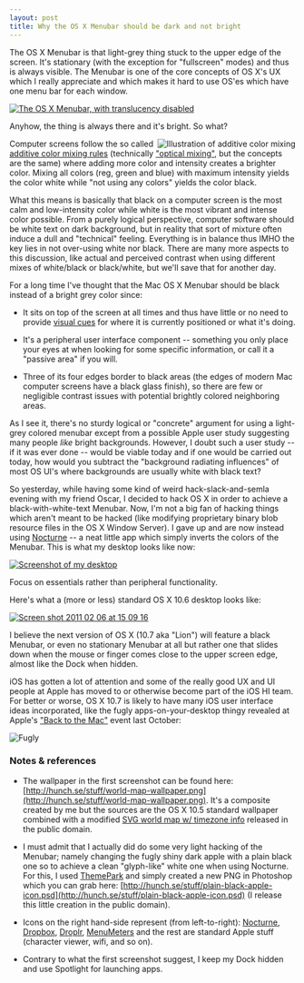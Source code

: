 ```yaml
---
layout: post
title: Why the OS X Menubar should be dark and not bright
---
```


The OS X Menubar is that light-grey thing stuck to the upper edge of the screen. It's stationary (with the exception for "fullscreen" modes) and thus is always visible. The Menubar is one of the core concepts of OS X's UX which I really appreciate and which makes it hard to use OS'es which have one menu bar for each window.

[![The OS X Menubar, with translucency disabled](http://farm6.static.flickr.com/5056/5421155787_6c1c146c08_z.jpg)](http://farm6.static.flickr.com/5056/5421155787_c33e171976_o.png)

Anyhow, the thing is always there and it's bright. So what?

<img src="http://farm6.static.flickr.com/5252/5421633006_7982385468_t.jpg" title="Illustration of additive color mixing" align="right">Computer screens follow the so called [additive color mixing rules](http://en.wikipedia.org/wiki/Additive_color) (technically ["optical mixing"](http://books.google.com/books?id=ptpXbW1NaeMC&pg=PA15&lpg=PA15&dq=optical+mixing+color+computer+screen&source=bl&ots=TBy_jrrCd9&sig=cBDjvhXFJ7keiZ5UuIj6j_1-nSg&hl=en&ei=KqROTfT6G4aCOrCUyBw&sa=X&oi=book_result&ct=result&resnum=6&ved=0CDsQ6AEwBQ), but the concepts are the same) where adding more color and intensity creates a brighter color. Mixing all colors (reg, green and blue) with maximum intensity yields the color white while "not using any colors" yields the color black.

What this means is basically that black on a computer screen is the most calm and low-intensity color while white is the most vibrant and intense color possible. From a purely logical perspective, computer software should be white text on dark background, but in reality that sort of mixture often induce a dull and "technical" feeling. Everything is in balance thus IMHO the key lies in not over-using white nor black. There are many more aspects to this discussion, like actual and perceived contrast when using different mixes of white/black or black/white, but we'll save that for another day.

For a long time I've thought that the Mac OS X Menubar should be black instead of a bright grey color since:

- It sits on top of the screen at all times and thus have little or no need to provide [visual cues](http://en.wikipedia.org/wiki/Sensory_cue) for where it is currently positioned or what it's doing.

- It's a peripheral user interface component -- something you only place your eyes at when looking for some specific information, or call it a "passive area" if you will.

- Three of its four edges border to black areas (the edges of modern Mac computer screens have a black glass finish), so there are few or negligible contrast issues with potential brightly colored neighboring areas.

As I see it, there's no sturdy logical or "concrete" argument for using a light-grey colored menubar except from a possible Apple user study suggesting many people *like* bright backgrounds. However, I doubt such a user study -- if it was ever done -- would be viable today and if one would be carried out today, how would you subtract the "background radiating influences" of most OS UI's where backgrounds are usually white with black text?

So yesterday, while having some kind of weird hack-slack-and-semla evening with my friend Oscar, I decided to hack OS X in order to achieve a black-with-white-text Menubar. Now, I'm not a big fan of hacking things which aren't meant to be hacked (like modifying proprietary binary blob resource files in the OS X Window Server). I gave up and are now instead using [Nocturne](http://code.google.com/p/blacktree-nocturne/) -- a neat little app which simply inverts the colors of the Menubar. This is what my desktop looks like now:

[![Screenshot of my desktop](http://farm6.static.flickr.com/5017/5421584582_6ef57cc00b_z.jpg)](http://farm6.static.flickr.com/5017/5421584582_69ca992519_o.png)

Focus on essentials rather than peripheral functionality.

Here's what a (more or less) standard OS X 10.6 desktop looks like:

[![Screen shot 2011 02 06 at 15 09 16](http://farm6.static.flickr.com/5020/5421697380_b49f268c60_z.jpg)](http://farm6.static.flickr.com/5020/5421697380_b9371cdb70_o.png)

I believe the next version of OS X (10.7 aka "Lion") will feature a black Menubar, or even no stationary Menubar at all but rather one that slides down when the mouse or finger comes close to the upper screen edge, almost like the Dock when hidden.

iOS has gotten a lot of attention and some of the really good UX and UI people at Apple has moved to or otherwise become part of the iOS HI team. For better or worse, OS X 10.7 is likely to have many iOS user interface ideas incorporated, like the fugly apps-on-your-desktop thingy revealed at Apple's ["Back to the Mac"](http://arstechnica.com/apple/news/2010/10/apple-announces-back-to-the-mac-event-for-october-20.ars) event last October:

![Fugly](http://farm6.static.flickr.com/5093/5421714226_85c74a6a57_z.jpg)

### Notes & references

- The wallpaper in the first screenshot can be found here: [http://hunch.se/stuff/world-map-wallpaper.png](http://hunch.se/stuff/world-map-wallpaper.png). It's a composite created by me but the sources are the OS X 10.5 standard wallpaper combined with a modified [SVG world map w/ timezone info](http://en.wikipedia.org/wiki/File:Timezones2010.png) released in the public domain.

- I must admit that I actually did do some very light hacking of the Menubar; namely changing the fugly shiny dark apple with a plain black one so to achieve a clean "glyph-like" white one when using Nocturne. For this, I used [ThemePark](http://www.geekspiff.com/software/themepark/) and simply created a new PNG in Photoshop which you can grab here: [http://hunch.se/stuff/plain-black-apple-icon.psd](http://hunch.se/stuff/plain-black-apple-icon.psd) (I release this little creation in the public domain).

- Icons on the right hand-side represent (from left-to-right): [Nocturne](http://code.google.com/p/blacktree-nocturne/), [Dropbox](http://dropbox.com/), [Droplr](http://droplr.com/), [MenuMeters](http://www.ragingmenace.com/software/menumeters/) and the rest are standard Apple stuff (character viewer, wifi, and so on).

- Contrary to what the first screenshot suggest, I keep my Dock hidden and use Spotlight for launching apps.
